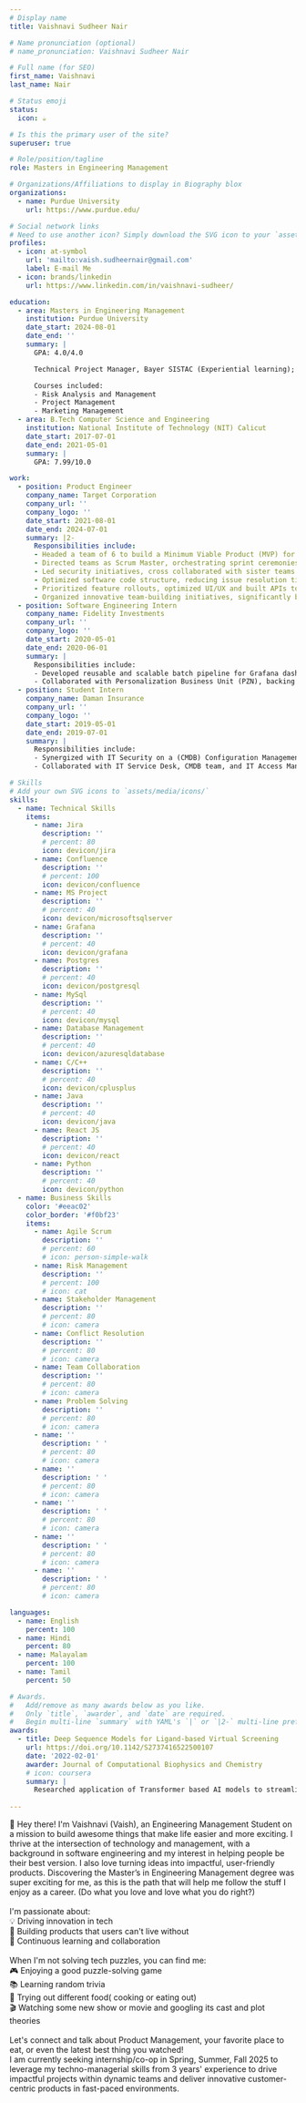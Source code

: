 ```yaml
---
# Display name
title: Vaishnavi Sudheer Nair

# Name pronunciation (optional)
# name_pronunciation: Vaishnavi Sudheer Nair

# Full name (for SEO)
first_name: Vaishnavi
last_name: Nair

# Status emoji
status:
  icon: ☕️

# Is this the primary user of the site?
superuser: true

# Role/position/tagline
role: Masters in Engineering Management

# Organizations/Affiliations to display in Biography blox
organizations:
  - name: Purdue University
    url: https://www.purdue.edu/

# Social network links
# Need to use another icon? Simply download the SVG icon to your `assets/media/icons/` folder.
profiles:
  - icon: at-symbol
    url: 'mailto:vaish.sudheernair@gmail.com'
    label: E-mail Me
  - icon: brands/linkedin
    url: https://www.linkedin.com/in/vaishnavi-sudheer/

education:
  - area: Masters in Engineering Management
    institution: Purdue University
    date_start: 2024-08-01
    date_end: ''
    summary: |
      GPA: 4.0/4.0

      Technical Project Manager, Bayer SISTAC (Experiential learning); Building a data-driven decision-making dashboard, identifying KPI’s and leveraging AI for transforming the service providing online healthcare at a start-up.

      Courses included:
      - Risk Analysis and Management
      - Project Management
      - Marketing Management
  - area: B.Tech Computer Science and Engineering
    institution: National Institute of Technology (NIT) Calicut
    date_start: 2017-07-01
    date_end: 2021-05-01
    summary: |
      GPA: 7.99/10.0

work:
  - position: Product Engineer
    company_name: Target Corporation
    company_url: ''
    company_logo: ''
    date_start: 2021-08-01
    date_end: 2024-07-01
    summary: |2-
      Responsibilities include:
      - Headed a team of 6 to build a Minimum Viable Product (MVP) for an HR tool to automate recruitment scheduling; Implemented Agile methodologies to effectively assign tasks, manage tight timelines and create Product Requirement Documents (PRD).
      - Directed teams as Scrum Master, orchestrating sprint ceremonies with clear communication, ensuring timely completion of deliverables to build in-house applications replacing third party software saving $500000 annually.
      - Led security initiatives, cross collaborated with sister teams to address endpoint vulnerabilities, automated processes with Vulnerability Management as a Service (VMaaS) tools, and boosted efficiency, saving 14 man-hours monthly.
      - Optimized software code structure, reducing issue resolution time by 5%, increasing effectiveness of production support during peak sales season and minimizing downtime.
      - Prioritized feature rollouts, optimized UI/UX and built APIs to enhance applications’ performance and streamline functionality. Managed the product lifecycle while communicating with stakeholders to ensure alignment on product vision.
      - Organized innovative team-building initiatives, significantly boosting interdepartmental collaboration and cohesion, facilitated women in tech group to address challenges, fostering an inclusive community and supporting career development.
  - position: Software Engineering Intern
    company_name: Fidelity Investments
    company_url: ''
    company_logo: ''
    date_start: 2020-05-01
    date_end: 2020-06-01
    summary: |
      Responsibilities include:
      - Developed reusable and scalable batch pipeline for Grafana dashboards, automating data extraction from CSV files, storing into databases, and streamlining visualization of applications' health into a unified dashboard, reducing analysis time to 1 click.
      - Collaborated with Personalization Business Unit (PZN), backing multiple applications across various business units ensuring seamless integration and performance optimization, addressing needs of each unit to enhance UX and operational efficiency
  - position: Student Intern
    company_name: Daman Insurance
    company_url: ''
    company_logo: ''
    date_start: 2019-05-01
    date_end: 2019-07-01
    summary: |
      Responsibilities include:
      - Synergized with IT Security on a (CMDB) Configuration Management Database project; built a Python tool to convert XML files to Excel, boosting efficiency by 10%.
      - Collaborated with IT Service Desk, CMDB team, and IT Access Management to gain insights into business functions, enhancing cross-functional understanding and project alignment.

# Skills
# Add your own SVG icons to `assets/media/icons/`
skills:
  - name: Technical Skills
    items:
      - name: Jira
        description: ''
        # percent: 80
        icon: devicon/jira
      - name: Confluence
        description: ''
        # percent: 100
        icon: devicon/confluence
      - name: MS Project
        description: ''
        # percent: 40
        icon: devicon/microsoftsqlserver
      - name: Grafana
        description: ''
        # percent: 40
        icon: devicon/grafana
      - name: Postgres
        description: ''
        # percent: 40
        icon: devicon/postgresql
      - name: MySql
        description: ''
        # percent: 40
        icon: devicon/mysql
      - name: Database Management
        description: ''
        # percent: 40
        icon: devicon/azuresqldatabase
      - name: C/C++
        description: ''
        # percent: 40
        icon: devicon/cplusplus
      - name: Java
        description: ''
        # percent: 40
        icon: devicon/java
      - name: React JS
        description: ''
        # percent: 40
        icon: devicon/react
      - name: Python
        description: ''
        # percent: 40
        icon: devicon/python
  - name: Business Skills
    color: '#eeac02'
    color_border: '#f0bf23'
    items:
      - name: Agile Scrum
        description: ''
        # percent: 60
        # icon: person-simple-walk
      - name: Risk Management
        description: ''
        # percent: 100
        # icon: cat
      - name: Stakeholder Management
        description: ''
        # percent: 80
        # icon: camera
      - name: Conflict Resolution
        description: ''
        # percent: 80
        # icon: camera
      - name: Team Collaboration
        description: ''
        # percent: 80
        # icon: camera
      - name: Problem Solving
        description: ''
        # percent: 80
        # icon: camera
      - name: ''
        description: ' '
        # percent: 80
        # icon: camera
      - name: ''
        description: ' '
        # percent: 80
        # icon: camera
      - name: ''
        description: ' '
        # percent: 80
        # icon: camera
      - name: ''
        description: ' '
        # percent: 80
        # icon: camera
      - name: ''
        description: ' '
        # percent: 80
        # icon: camera

languages:
  - name: English
    percent: 100
  - name: Hindi
    percent: 80
  - name: Malayalam
    percent: 100
  - name: Tamil
    percent: 50

# Awards.
#   Add/remove as many awards below as you like.
#   Only `title`, `awarder`, and `date` are required.
#   Begin multi-line `summary` with YAML's `|` or `|2-` multi-line prefix and indent 2 spaces below.
awards:
  - title: Deep Sequence Models for Ligand-based Virtual Screening
    url: https://doi.org/10.1142/S2737416522500107
    date: '2022-02-01'
    awarder: Journal of Computational Biophysics and Chemistry
    # icon: coursera
    summary: |
      Researched application of Transformer based AI models to streamline drug development and proposed a new performance metric. Optimized screening accuracy and efficiency by 27%.
 
---
```


👋 Hey there! I'm Vaishnavi (Vaish), an Engineering Management Student on a mission to build awesome things that make life easier and more exciting.
I thrive at the intersection of technology and management, with a background in software engineering and my interest in helping people be their best version. I also love turning ideas into impactful, user-friendly products. Discovering the Master’s in Engineering Management degree was super exciting for me, as this is the path that will help me follow the stuff I enjoy as a career. (Do what you love and love what you do right?) <br><br>
I'm passionate about: <br> 
💡 Driving innovation in tech <br>
🤝 Building products that users can't live without <br>
🔄 Continuous learning and collaboration <br><br>
When I'm not solving tech puzzles, you can find me: <br>
🎮 Enjoying a good puzzle-solving game <br>
📚 Learning random trivia <br>
🍴 Trying out different food( cooking or eating out) <br>
🎬 Watching some new show or movie and googling its cast and plot theories <br><br>
Let's connect and talk about Product Management, your favorite place to eat, or even the latest best thing you watched! <br>
I am currently seeking internship/co-op in Spring, Summer, Fall 2025 to leverage my techno-managerial skills from 3 years' experience to drive impactful projects within dynamic teams and deliver innovative customer-centric products in fast-paced environments.
